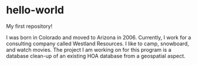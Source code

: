 # hello-world
My first repository!

I was born in Colorado and moved to Arizona in 2006. Currently, I work for a consulting company called Westland Resources. 
I like to camp, snowboard, and watch movies.
The project I am working on for this program is a database clean-up of an existing HOA database from a geospatial aspect. 

